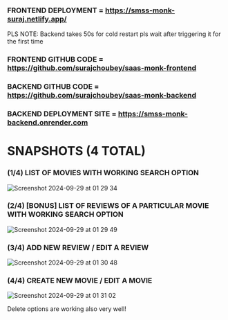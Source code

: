 ### FRONTEND DEPLOYMENT = https://smss-monk-suraj.netlify.app/

PLS NOTE: Backend takes 50s for cold restart pls wait after triggering it for the first time


### FRONTEND GITHUB CODE = https://github.com/surajchoubey/saas-monk-frontend
### BACKEND GITHUB CODE = https://github.com/surajchoubey/saas-monk-backend
### BACKEND DEPLOYMENT SITE = https://smss-monk-backend.onrender.com

# SNAPSHOTS (4 TOTAL)

### (1/4) LIST OF MOVIES WITH WORKING SEARCH OPTION
![Screenshot 2024-09-29 at 01 29 34](https://github.com/user-attachments/assets/36f4df81-040f-4cc6-b089-2af3d58a85de)

### (2/4) [BONUS] LIST OF REVIEWS OF A PARTICULAR MOVIE WITH WORKING SEARCH OPTION
![Screenshot 2024-09-29 at 01 29 49](https://github.com/user-attachments/assets/6f38755d-312b-4e75-8a02-3c1a75c8feb5)

### (3/4) ADD NEW REVIEW / EDIT A REVIEW
![Screenshot 2024-09-29 at 01 30 48](https://github.com/user-attachments/assets/07c75405-e48e-4c74-b651-f7c34b5c349c)

### (4/4) CREATE NEW MOVIE / EDIT A MOVIE
![Screenshot 2024-09-29 at 01 31 02](https://github.com/user-attachments/assets/a4843e65-fc5d-4334-bcb7-6ec36b8ca1b9)

Delete options are working also very well!
